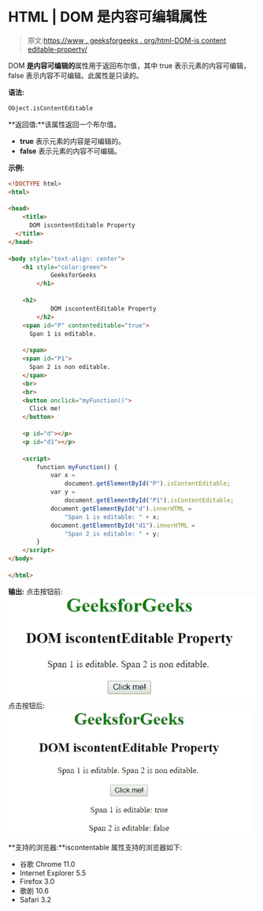# HTML | DOM 是内容可编辑属性

> 原文:[https://www . geeksforgeeks . org/html-DOM-is content editable-property/](https://www.geeksforgeeks.org/html-dom-iscontenteditable-property/)

DOM **是内容可编辑的**属性用于返回布尔值，其中 true 表示元素的内容可编辑，false 表示内容不可编辑。此属性是只读的。

**语法:**

```html
Object.isContentEditable
```

**返回值:**该属性返回一个布尔值。

*   **true** 表示元素的内容是可编辑的。
*   **false** 表示元素的内容不可编辑。

**示例:**

```html
<!DOCTYPE html>
<html>

<head>
    <title>
      DOM iscontentEditable Property
  </title>
</head>

<body style="text-align: center">
    <h1 style="color:green">
            GeeksforGeeks
        </h1>

    <h2>
            DOM iscontentEditable Property
        </h2>
    <span id="P" contenteditable="true">
      Span 1 is editable.

    </span>
    <span id="P1">
      Span 2 is non editable.
    </span>
    <br>
    <br>
    <button onclick="myFunction()">
      Click me!
    </button>

    <p id="d"></p>
    <p id="d1"></p>

    <script>
        function myFunction() {
            var x =
                document.getElementById("P").isContentEditable;
            var y =
                document.getElementById("P1").isContentEditable;
            document.getElementById("d").innerHTML =
                "Span 1 is editable: " + x;
            document.getElementById("d1").innerHTML =
                "Span 2 is editable: " + y;
        }
    </script>
</body>

</html>
```

**输出:**
点击按钮前:
![isContentEditable](img/952ef3743bcf11aba8dac9b5530bd299.png)
点击按钮后:
![isContentEditable](img/b7d1c756455e19f8a23c20256d5a742b.png)

**支持的浏览器:**iscontentable 属性支持的浏览器如下:

*   谷歌 Chrome 11.0
*   Internet Explorer 5.5
*   Firefox 3.0
*   歌剧 10.6
*   Safari 3.2